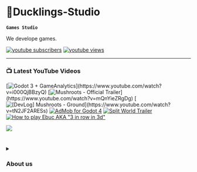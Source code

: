 # 🐤Ducklings-Studio

**`Games Studio`**

We develope games.

   <p align="left">
      <a href="https://www.youtube.com/channel/UC4bGahX85fJYoVTVtk_vhCg">
         <img alt="youtube subscribers" title="Subscribe to my YouTube channel" src="https://custom-icon-badges.demolab.com/youtube/channel/subscribers/UC4bGahX85fJYoVTVtk_vhCg?color=%23E05D44&label=SUBSCRIBE&logo=video&logoColor=white&style=for-the-badge&labelColor=CE4630"/></a> 
      <a href="https://www.youtube.com/channel/UC4bGahX85fJYoVTVtk_vhCg">
         <img alt="youtube views" title="YouTube views" src="https://custom-icon-badges.demolab.com/youtube/channel/views/UC4bGahX85fJYoVTVtk_vhCg?color=%23E1AD0E&logo=eye&logoColor=white&style=for-the-badge&labelColor=C79600"/></a> 
   </p>

---

### 📺 Latest YouTube Videos

<!-- BEGIN YOUTUBE-CARDS -->
[![Godot 3 + GameAnalytics](https://ytcards.demolab.com/?id=i000QjBBzyQ&title=Godot+3+++GameAnalytics&lang=en&background_color=%230d1117&title_color=%23ffffff&stats_color=%23dedede&width=250&duration=409%20"Godot%203%20+%20GameAnalytics")](https://www.youtube.com/watch?v=i000QjBBzyQ)
[![Mushroots - Official Trailer](https://ytcards.demolab.com/?id=mQnYieZRgDg&title=Mushroots+-+Official+Trailer&lang=en&background_color=%230d1117&title_color=%23ffffff&stats_color=%23dedede&width=250&duration=106%20"Mushroots%20-%20Official%20Trailer")](https://www.youtube.com/watch?v=mQnYieZRgDg)
[![[DevLog] Mushroots - Ground](https://ytcards.demolab.com/?id=tN2JF2ARESs&title=[DevLog]+Mushroots+-+Ground&lang=en&background_color=%230d1117&title_color=%23ffffff&stats_color=%23dedede&width=250&duration=90%20"[DevLog]%20Mushroots%20-%20Ground")](https://www.youtube.com/watch?v=tN2JF2ARESs)
[![AdMob for Godot 4](https://ytcards.demolab.com/?id=FAqs3UoJZco&title=AdMob+for+Godot+4&lang=en&background_color=%230d1117&title_color=%23ffffff&stats_color=%23dedede&width=250&duration=151 "AdMob for Godot 4")](www.youtube.com/watch?v=FAqs3UoJZco)
[![Split World Trailer](https://ytcards.demolab.com/?id=GnkO6Va3NJo&title=Split+World+Trailer&lang=en&background_color=%230d1117&title_color=%23ffffff&stats_color=%23dedede&width=250&duration=52 "Split World Trailer")](https://www.youtube.com/watch?v=GnkO6Va3NJo)
[![How to play Ebuc AKA "3 in row in 3d"](https://ytcards.demolab.com/?id=9OV5jzQ5j-4&title=How+to+play+Ebuc?!&lang=en&background_color=%230d1117&title_color=%23ffffff&stats_color=%23dedede&width=250&duration=70 "How to play Ebuc AKA \"3 in row in 3d\"")](https://www.youtube.com/watch?v=9OV5jzQ5j-4)
<!-- END YOUTUBE-CARDS -->

[<img src="https://custom-icon-badges.demolab.com/badge/-Subscribe%20For%20More-red?style=for-the-badge&logo=video&logoColor=white"/>](https://www.youtube.com/channel/UC4bGahX85fJYoVTVtk_vhCg)

#

<details>
 <summary><h3>About us</h3></summary>
   kar

[youtube]: https://www.youtube.com/channel/UC4bGahX85fJYoVTVtk_vhCg
